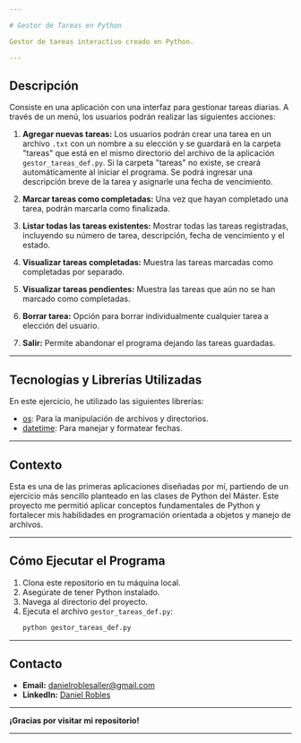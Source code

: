 ```yaml
---

# Gestor de Tareas en Python

Gestor de tareas interactivo creado en Python.

---
```


## Descripción

Consiste en una aplicación con una interfaz para gestionar tareas diarias. A través de un menú, los usuarios podrán realizar las siguientes acciones:

1. **Agregar nuevas tareas:** Los usuarios podrán crear una tarea en un archivo `.txt` con un nombre a su elección y se guardará en la carpeta "tareas" que está en el mismo directorio del archivo de la aplicación `gestor_tareas_def.py`. Si la carpeta "tareas" no existe, se creará automáticamente al iniciar el programa. Se podrá ingresar una descripción breve de la tarea y asignarle una fecha de vencimiento.
   
2. **Marcar tareas como completadas:** Una vez que hayan completado una tarea, podrán marcarla como finalizada.
   
3. **Listar todas las tareas existentes:** Mostrar todas las tareas registradas, incluyendo su número de tarea, descripción, fecha de vencimiento y el estado.
   
4. **Visualizar tareas completadas:** Muestra las tareas marcadas como completadas por separado.
 
5. **Visualizar tareas pendientes:** Muestra las tareas que aún no se han marcado como completadas.
   
6. **Borrar tarea:** Opción para borrar individualmente cualquier tarea a elección del usuario.
   
7. **Salir:** Permite abandonar el programa dejando las tareas guardadas.

---

## Tecnologías y Librerías Utilizadas

En este ejercicio, he utilizado las siguientes librerías:

- [os](https://docs.python.org/3/library/os.html): Para la manipulación de archivos y directorios.
- [datetime](https://docs.python.org/3/library/datetime.html): Para manejar y formatear fechas.

---

## Contexto

Esta es una de las primeras aplicaciones diseñadas por mí, partiendo de un ejercicio más sencillo planteado en las clases de Python del Máster. Este proyecto me permitió aplicar conceptos fundamentales de Python y fortalecer mis habilidades en programación orientada a objetos y manejo de archivos.

---

## Cómo Ejecutar el Programa

1. Clona este repositorio en tu máquina local.
2. Asegúrate de tener Python instalado.
3. Navega al directorio del proyecto.
4. Ejecuta el archivo `gestor_tareas_def.py`:
   ```bash
   python gestor_tareas_def.py
   ```

---

## Contacto


- **Email:** [danielroblesaller@gmail.com](mailto:danielroblesaller@gmail.com)
- **LinkedIn:** [Daniel Robles](https://www.linkedin.com/in/danielroblesaller)

---

**¡Gracias por visitar mi repositorio!**

---

